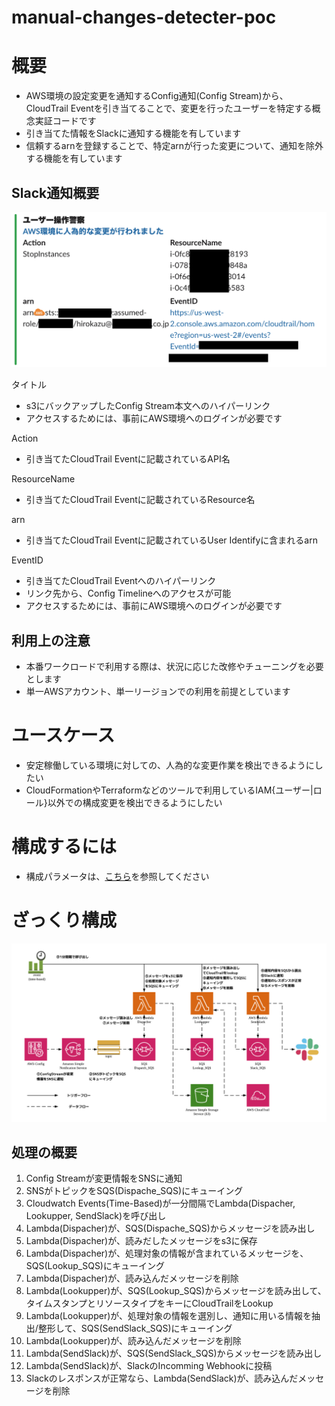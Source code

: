 # manual-changes-detecter-poc
# 概要
- AWS環境の設定変更を通知するConfig通知(Config Stream)から、CloudTrail Eventを引き当てることで、変更を行ったユーザーを特定する概念実証コードです
- 引き当てた情報をSlackに通知する機能を有しています
- 信頼するarnを登録することで、特定arnが行った変更について、通知を除外する機能を有しています

## Slack通知概要
![slack-nortify2.png](/docs/pixs/slack-nortify2.png)

タイトル
- s3にバックアップしたConfig Stream本文へのハイパーリンク
- アクセスするためには、事前にAWS環境へのログインが必要です

Action
- 引き当てたCloudTrail Eventに記載されているAPI名

ResourceName
- 引き当てたCloudTrail Eventに記載されているResource名

arn
- 引き当てたCloudTrail Eventに記載されているUser Identifyに含まれるarn

EventID
- 引き当てたCloudTrail Eventへのハイパーリンク
- リンク先から、Config Timelineへのアクセスが可能
- アクセスするためには、事前にAWS環境へのログインが必要です

## 利用上の注意
- 本番ワークロードで利用する際は、状況に応じた改修やチューニングを必要とします
- 単一AWSアカウント、単一リージョンでの利用を前提としています

# ユースケース
- 安定稼働している環境に対しての、人為的な変更作業を検出できるようにしたい
- CloudFormationやTerraformなどのツールで利用しているIAM{ユーザー|ロール}以外での構成変更を検出できるようにしたい

# 構成するには
- 構成パラメータは、[こちら](/docs/infra.md)を参照してください

# ざっくり構成
![configuration-diagram.png](/docs/pixs/configuration-diagram.png)
## 処理の概要
1. Config Streamが変更情報をSNSに通知
1. SNSがトピックをSQS(Dispache_SQS)にキューイング
1. Cloudwatch Events(Time-Based)が一分間隔でLambda(Dispacher, Lookupper, SendSlack)を呼び出し
1. Lambda(Dispacher)が、SQS(Dispache_SQS)からメッセージを読み出し
1. Lambda(Dispacher)が、読みだしたメッセージをs3に保存
1. Lambda(Dispacher)が、処理対象の情報が含まれているメッセージを、SQS(Lookup_SQS)にキューイング
1. Lambda(Dispacher)が、読み込んだメッセージを削除
1. Lambda(Lookupper)が、SQS(Lookup_SQS)からメッセージを読み出して、タイムスタンプとリソースタイプをキーにCloudTrailをLookup
1. Lambda(Lookupper)が、処理対象の情報を選別し、通知に用いる情報を抽出/整形して、SQS(SendSlack_SQS)にキューイング
1. Lambda(Lookupper)が、読み込んだメッセージを削除
1. Lambda(SendSlack)が、SQS(SendSlack_SQS)からメッセージを読み出し
1. Lambda(SendSlack)が、SlackのIncomming Webhookに投稿
1. Slackのレスポンスが正常なら、Lambda(SendSlack)が、読み込んだメッセージを削除


